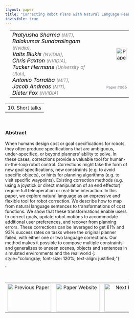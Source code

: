 ```yaml
---
layout: paper
title: "Correcting Robot Plans with Natural Language Feedback"
invisible: true
---
```

<head>
<style>
* {
  box-sizing: border-box;
}

#myInput {
  background-position: 10px 10px;
  background-repeat: no-repeat;
  width: 100%;
  font-size: 100%;
  padding: 12px 20px 12px 40px;
  border: 1px solid #ddd;
  margin-bottom: 12px;
}

#myTable, #myTableA {
  border-collapse: collapse;
  width: 100%;
  border: 1px solid #ddd;
  font-size: 100%;
}

#myTable th, #myTable td, #myTableA th, #myTableA td {
  text-align: left;
  padding: 12px;
}

#myTable tr, #myTableA tr {
  border-bottom: 1px solid #ddd;
}

#myTable tr.header, #myTable tr:hover, #myTableA tr.header, #myTableA tr:hover {
  background-color: #f1f1f1;
}


#eventcounter1 a {
    font-size: 12px;
    color: #ffffff;
    display: block;
}

#eventcounter1 a:hover {
    text-decoration: none;
}

#eventcounter2 a {
    font-size: 12px;
    color: #ffffff;
    display: block;
}

#eventcounter2 a:hover {
    text-decoration: none;
}

</style>
</head>

<table width = "95%" style="padding-left: 15px; margin-left: auto; margin-right: 10px;">
<tr><td style = "vertical-align: top; padding-right: 25px;" rowspan="2">
<span style="color:black; font-size: 110%;"><i>
Pratyusha Sharma <span style="color:gray; font-size: 85%">(MIT)</span><span style="color:gray; font-size: 100%">,</span><br>
Balakumar Sundaralingam <span style="color:gray; font-size: 85%">(Nvidia)</span><span style="color:gray; font-size: 100%">,</span><br>
Valts Blukis <span style="color:gray; font-size: 85%">(NVIDIA)</span><span style="color:gray; font-size: 100%">,</span><br>
Chris Paxton <span style="color:gray; font-size: 85%">(NVIDIA)</span><span style="color:gray; font-size: 100%">,</span><br>
Tucker Hermans <span style="color:gray; font-size: 85%">(University of Utah)</span><span style="color:gray; font-size: 100%">,</span><br>
Antonio Torralba <span style="color:gray; font-size: 85%">(MIT)</span><span style="color:gray; font-size: 100%">,</span><br>
Jacob Andreas <span style="color:gray; font-size: 85%">(MIT)</span><span style="color:gray; font-size: 100%">,</span><br>
Dieter Fox <span style="color:gray; font-size: 85%">(NVIDIA)</span>
</i></span>
</td>

<td style="text-align: right;"><a href="http://www.roboticsproceedings.org/rss18/p065.pdf"><img src="{{ site.baseurl }}/images/paper_link.png" alt="Paper Website" width = "33"  height = "40"/></a><br></td>
</tr>
<tr>
<td style="color:#777789; text-align:right; font-size: 75%; margin-right:10px;">Paper&nbsp;#065</td>
</tr>
</table>

<table width="80%" style="margin-top: 20px; margin-left: auto; margin-right: auto;">
  <tr>
    <td style="text-align:center;">10. Short talks</td>
  </tr>
</table>
<br>


### Abstract
When humans design cost or goal specifications for robots, they often produce specifications that are ambiguous, under-specified, or beyond planners’ ability to solve. In these cases, corrections provide a valuable tool for human-in-the-loop robot control. Corrections might take the form of new goal specifications, new constraints (e.g. to avoid specific objects), or hints for planning algorithms (e.g. to visit specific waypoints). Existing correction methods (e.g. using a joystick or direct manipulation of an end effector) require full teleoperation or real-time interaction. In this paper, we explore natural language as an expressive and flexible tool for robot correction. We describe how to map from natural language sentences to transformations of cost functions. We show that these transformations enable users to correct goals, update robot motions to accommodate additional user preferences, and recover from planning errors. These corrections can be leveraged to get 81% and 93% success rates on tasks where the original planner failed, with either one or two language corrections. Our method makes it possible to compose multiple constraints and generalizes to unseen scenes, objects and sentences in simulated environments and the real world
{: style="color:gray; font-size: 120%; text-align: justified;"}


<table width="100%" style="margin-top:40px;">
<tr>
    <td style="width: 30%; text-align: center;"><a href="{{ site.baseurl }}/program/papers/064/">
<img src="{{ site.baseurl }}/images/previous_paper_icon.png"
       alt="Previous Paper" width = "142"  height = "90"/> 
</a> </td>
<td style="text-align: center;"><a href="{{ site.baseurl }}/program/papers">
<img src="{{ site.baseurl }}/images/overview_icon.png"
       alt="Paper Website" width = "142"  height = "90"/> 
</a> </td>
    <td style="width: 30%; text-align: center;"><a href="{{ site.baseurl }}/program/papers/066/">
    <img src="{{ site.baseurl }}/images/next_paper_icon.png"
        alt="Next Paper" width = "142"  height = "90"/>
    </a></td>
'</tr>
</table>
